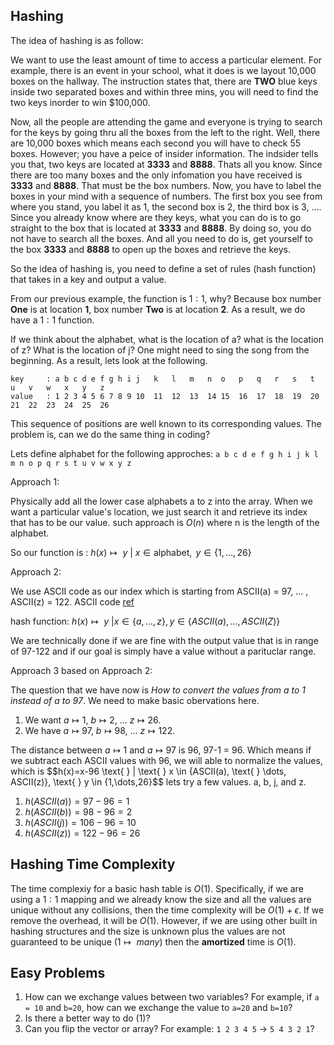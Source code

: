 ## Hashing

The idea of hashing is as follow: 

We want to use the least amount of time to access a particular element. For example, there is an event in your school, what it does is we layout 10,000 boxes on the hallway. The instruction states that, there are **TWO** blue keys inside two separated boxes and within three mins, you will need to
find the two keys inorder to win \$100,000. 


Now, all the people are attending the game and everyone is trying to search for the keys by going thru all the boxes from the left to the right. Well, there are 10,000 boxes which means each second you will have to check 55 boxes. However; you have a peice of insider information. The indsider
tells you that, two keys are located at **3333** and **8888**. Thats all you know. Since there are too many boxes and the only infomation you have received is **3333** and **8888**. That must be the box numbers. Now, you have to label the boxes in your mind with a sequence of numbers. The
first box you see from where you stand, you label it as 1, the second box is 2, the third box is 3, $\dots$. Since you already know where are they keys, what you can do is to go straight to the box that is located at **3333** and **8888**. By doing so, you do not have to search all the boxes. And
all you need to do is, get yourself to the box **3333** and **8888** to open up the boxes and retrieve the keys. 

So the idea of hashing is, you need to define a set of rules (hash function) that takes in a key and output a value. 

From our previous example, the function is $1:1$, why? Because box number **One** is at location **1**, box number **Two** is at location **2**. As a result, we do have a $1:1$ function. 

If we think about the alphabet, what is the location of a? what is the location of z? What is the location of j? One might need to sing the song from the beginning. As a result, lets look at the following.
```
key     : a b c d e f g h i j	k   l	m   n  o   p   q   r   s   t   u   v   w   x   y   z
value   : 1 2 3 4 5 6 7 8 9 10	11  12  13  14 15  16  17  18  19  20  21  22  23  24  25  26
```

This sequence of positions are well known to its corresponding values. The problem is, can we do the same thing in coding? 

Lets define alphabet for the following approches: ```a b c d e f g h i j k l m n o p q r s t u v w x y z```

Approach 1:

Physically add all the lower case alphabets a to z into the array. When we want a particular value's location, we just search it and retrieve its index that has to be our value. such approach is $O(n)$ where n is the length of the alphabet. 

So our function is : $h(x) \mapsto \text{ }  y \text{ }  | \text{ }  x \in \text{alphabet}, \text{ } y \in \{1,\dots,26\}$ 

Approach 2: 

We use ASCII code as our index which is starting from ASCII(a) = 97, ... , ASCII(z) = 122. ASCII code [ref](https://www.asciitable.com) 

hash function: $h(x) \mapsto \text{ } y \text{ } | x \in \{a, \dots ,z\}, y \in \{ASCII(a), \dots , ASCII(Z)\}$ 

We are technically done if we are fine with the output value that is in range of 97-122 and if our goal is simply have a value without a parituclar range.

Approach 3 based on Approach 2:

The question that we have now is $\textit{How to convert the values from a to 1 instead of a to 97}$. We need to make basic obervations here. 

1. We want $a\mapsto 1$, $b\mapsto 2$, ... $z \mapsto 26$. 
2. We have $a\mapsto 97$, $b\mapsto 98$, ... $z \mapsto 122$. 

The distance between $a\mapsto 1$ and $a\mapsto 97$ is 96, 97-1 = 96. Which means if we subtract each ASCII values with 96, we will able to normalize the values, which is 
$$h(x)=x-96 \text{ } | \text{ } x \in \{ASCII(a), \text{ } \dots, ASCII(z)\}, \text{ } y \in \{1,\dots,26}$$
lets try a few values. a, b, j, and z.
1. $h(ASCII(a)) = 97-96 = 1$
2. $h(ASCII(b)) = 98-96 = 2$
3. $h(ASCII(j)) = 106-96 = 10$
4. $h(ASCII(z)) = 122-96 = 26$

## Hashing Time Complexity

The time complexiy for a basic hash table is $O(1)$. Specifically, if we are using a $1:1$ mapping and we already know the size and all the values are unique without any collisions, then the time complexity will be $O(1)+\epsilon$. If we remove the overhead, it will be $O(1)$. However, if we are using other built in hashing structures and the size is unknown plus the values are not guaranteed to be unique ($1\mapsto \textit{ many})$ then the **amortized** time is $O(1)$.

## Easy Problems
1. How can we exchange values between two variables? For example, if ```a = 10``` and ```b=20```, how can we exchange the value to ```a=20``` and ```b=10```?
2. Is there a better way to do (1)? 
3. Can you flip the vector or array? For example: ```1 2 3 4 5``` -> ```5 4 3 2 1```?
